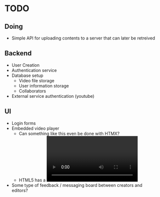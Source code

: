 # TODO

## Doing
- Simple API for uploading contents to a server that can later be retreived

## Backend
- User Creation
- Authentication service
- Database setup
    - Video file storage
    - User information storage
    - Collaborators
- External service authentication (youtube)

## UI
- Login forms
- Embedded video player
    - Can something like this even be done with HTMX?
    - HTML5 has a <video> element
        - https://www.w3schools.com/html/html5_video.asp
- Some type of feedback / messaging board between creators and editors?

